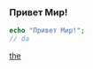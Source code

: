 ### Привет Мир!

```php
echo "Привет Мир!";
// da
```

[the](laboratory.html#theme-1-sub-list-2-2.2)
